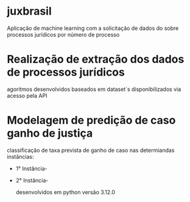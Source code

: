 # juxbrasil
Aplicação de machine learning com a solicitação de dados do sobre processos jurídicos por número de processo
# Realização de extração dos dados de processos jurídicos
agoritmos desenvolvidos baseados em dataset´s disponibilizados via acesso pela API
# Modelagem de predição de caso ganho de justiça
classificação de taxa prevista de ganho de caso nas determiandas instâncias:
- 1° Instância-
- 2° Instância-

  desenvolvidos em python versão 3.12.0
